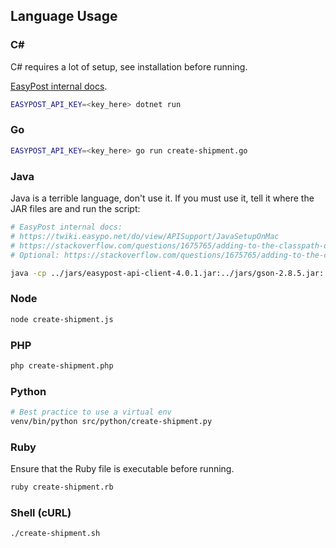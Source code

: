 ## Language Usage

### C#

C# requires a lot of setup, see installation before running.

[EasyPost internal docs](https://twiki.easypo.net/do/view/APISupport/CSharpNETCoreOnMac).

```bash
EASYPOST_API_KEY=<key_here> dotnet run
```

### Go

```bash
EASYPOST_API_KEY=<key_here> go run create-shipment.go
```

### Java

Java is a terrible language, don't use it. If you must use it, tell it where the JAR files are and run the script:

```bash
# EasyPost internal docs:
# https://twiki.easypo.net/do/view/APISupport/JavaSetupOnMac
# https://stackoverflow.com/questions/1675765/adding-to-the-classpath-on-osx/11304846#11304846
# Optional: https://stackoverflow.com/questions/1675765/adding-to-the-classpath-on-osx/11304846#11304846

java -cp ../jars/easypost-api-client-4.0.1.jar:../jars/gson-2.8.5.jar:../jars/dotenv-java-1.0.2.jar create-shipment.java
```

### Node

```bash
node create-shipment.js
```

### PHP

```bash
php create-shipment.php
```

### Python

```bash
# Best practice to use a virtual env
venv/bin/python src/python/create-shipment.py
```

### Ruby

Ensure that the Ruby file is executable before running.

```bash
ruby create-shipment.rb
```

### Shell (cURL)

```bash
./create-shipment.sh
```
